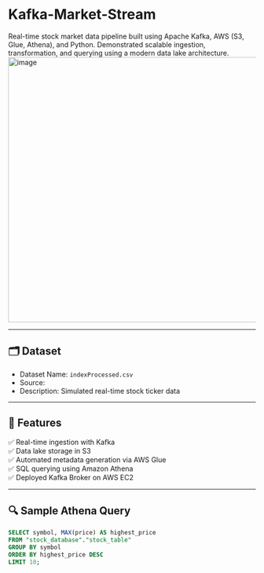 # Kafka-Market-Stream
Real-time stock market data pipeline built using Apache Kafka, AWS (S3, Glue, Athena), and Python. Demonstrated scalable ingestion, transformation, and querying using a modern data lake architecture.
<img width="960" height="540" alt="image" src="https://github.com/user-attachments/assets/c2ba28e6-e7bd-4f76-b7f0-e72fe4e10f60" />


---

## 🗂️ Dataset

- Dataset Name: `indexProcessed.csv`
- Source: 
- Description: Simulated real-time stock ticker data

---

## 🚀 Features

✅ Real-time ingestion with Kafka  
✅ Data lake storage in S3  
✅ Automated metadata generation via AWS Glue  
✅ SQL querying using Amazon Athena  
✅ Deployed Kafka Broker on AWS EC2

---

## 🔍 Sample Athena Query

```sql
SELECT symbol, MAX(price) AS highest_price
FROM "stock_database"."stock_table"
GROUP BY symbol
ORDER BY highest_price DESC
LIMIT 10;

